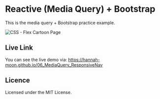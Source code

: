 # Reactive (Media Query) + Bootstrap
This is the media query + Bootstrap practice example. 

![CSS - Flex Cartoon Page](Video_Background.gif)


## Live Link
You can see the live demo via: https://hannah-moon.github.io/06_MediaQuery_ResponsiveNav


## Licence
Licensed under the MIT License.
